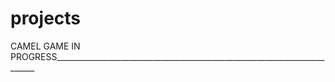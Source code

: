 # projects
CAMEL GAME IN PROGRESS_________________________________________________________________________
